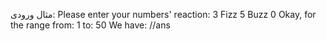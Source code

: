 مثال ورودی:
Please enter your numbers' reaction:
3 Fizz
5 Buzz
0
Okay, for the range
from: 1
to: 50
We have:
//ans
